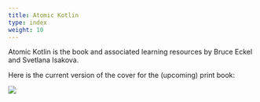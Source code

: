 ```yaml
---
title: Atomic Kotlin
type: index
weight: 10
---
```


Atomic Kotlin is the book and associated learning resources by Bruce
Eckel and Svetlana Isakova.

Here is the current version of the cover for the (upcoming) print book:

![](/images/BookCover.png)
